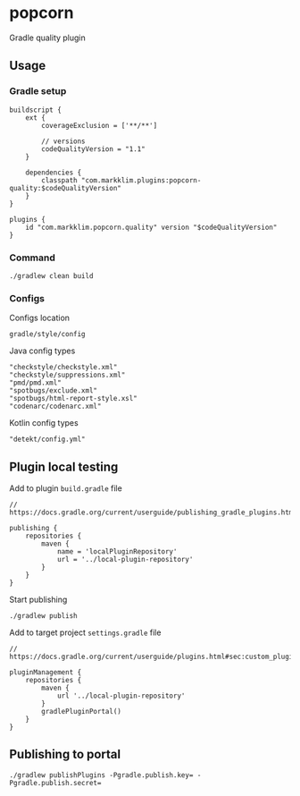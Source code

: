 # popcorn

Gradle quality plugin

## Usage
### Gradle setup
```
buildscript {
    ext {
        coverageExclusion = ['**/**']

        // versions
        codeQualityVersion = "1.1"
    }

    dependencies {
        classpath "com.markklim.plugins:popcorn-quality:$codeQualityVersion"
    }
}

plugins {
    id "com.markklim.popcorn.quality" version "$codeQualityVersion"
}
```
### Command
```
./gradlew clean build
```
### Configs
Configs location
```
gradle/style/config
```
Java config types
```
"checkstyle/checkstyle.xml"
"checkstyle/suppressions.xml"
"pmd/pmd.xml"
"spotbugs/exclude.xml"
"spotbugs/html-report-style.xsl"
"codenarc/codenarc.xml"
```
Kotlin config types
```
"detekt/config.yml"
```

## Plugin local testing
Add to plugin `build.gradle` file
```
// https://docs.gradle.org/current/userguide/publishing_gradle_plugins.html

publishing {
    repositories {
        maven {
            name = 'localPluginRepository'
            url = '../local-plugin-repository'
        }
    }
}
```
Start publishing
```
./gradlew publish
```
Add to target project `settings.gradle` file
```
// https://docs.gradle.org/current/userguide/plugins.html#sec:custom_plugin_repositories

pluginManagement {
    repositories {
        maven {
            url '../local-plugin-repository'
        }
        gradlePluginPortal()
    }
}
```

## Publishing to portal 
``` 
./gradlew publishPlugins -Pgradle.publish.key= -Pgradle.publish.secret=
```